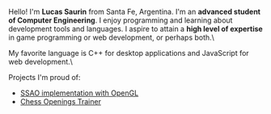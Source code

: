 Hello! I'm **Lucas Saurin** from Santa Fe, Argentina. I'm an **advanced student of Computer Engineering**. I enjoy programming and learning about development tools and languages. I aspire to attain a **high level of expertise** in game programming or web development, or perhaps both.\

My favorite language is C++ for desktop applications and JavaScript for web development.\

Projects I'm proud of:
- [SSAO implementation with OpenGL](https://github.com/Lucasa98/Computacion-Grafica-SSAO)
- [Chess Openings Trainer](https://github.com/Lucasa98/Chess-Openings-Trainer)